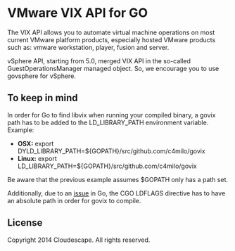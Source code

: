 # VMware VIX API for GO

The VIX API allows you to automate virtual machine operations on most current VMware platform products, especially hosted VMware products such as: vmware workstation, player, fusion and server. 

vSphere API, starting from 5.0, merged VIX API in the so-called GuestOperationsManager managed object. So, we encourage you to use govsphere for vSphere.

## To keep in mind
In order for Go to find libvix when running your compiled binary, a govix path has to be added to the LD_LIBRARY_PATH environment variable. Example:

* **OSX:** export DYLD_LIBRARY_PATH=${GOPATH}/src/github.com/c4milo/govix
* **Linux:** export LD_LIBRARY_PATH=${GOPATH}/src/github.com/c4milo/govix

Be aware that the previous example assumes $GOPATH only has a path set.

Additionally, due to an [issue](https://code.google.com/p/go/issues/detail?id=5428) in Go, the CGO LDFLAGS
directive has to have an absolute path in order for govix to compile.


## License
Copyright 2014 Cloudescape. All rights reserved.
